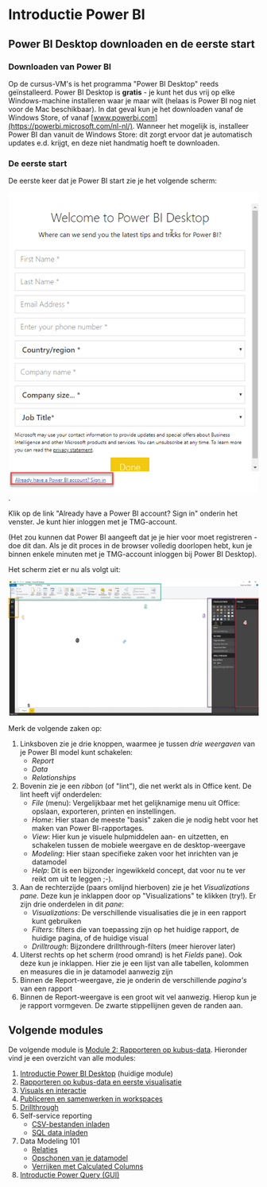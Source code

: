 # Introductie Power BI

## Power BI Desktop downloaden en de eerste start

### Downloaden van Power BI

Op de cursus-VM's is het programma "Power BI Desktop" reeds geïnstalleerd. Power BI Desktop is **gratis** - je kunt het dus vrij op elke Windows-machine installeren waar je maar wilt (helaas is Power BI nog niet voor de Mac beschikbaar). In dat geval kun je het downloaden vanaf de Windows Store, of vanaf [www.powerbi.com](https://powerbi.microsoft.com/nl-nl/). Wanneer het mogelijk is, installeer Power BI dan vanuit de Windows Store: dit zorgt ervoor dat je automatisch updates e.d. krijgt, en deze niet handmatig hoeft te downloaden.

### De eerste start

De eerste keer dat je Power BI start zie je het volgende scherm:

![Registration form](img/sign-in-powerbi.png).

Klik op de link "Already have a Power BI account? Sign in" onderin het venster. Je kunt hier inloggen met je TMG-account.

(Het zou kunnen dat Power BI aangeeft dat je je hier voor moet registreren - doe dit dan. Als je dit proces in de browser volledig doorlopen hebt, kun je binnen enkele minuten met je TMG-account inloggen bij Power BI Desktop).

Het scherm ziet er nu als volgt uit:

![Power BI screenshot](img/powerbi-screenshot.png)

Merk de volgende zaken op:

1. Linksboven zie je drie knoppen, waarmee je tussen *drie weergaven* van je Power BI model kunt schakelen:
   * *Report*
   * *Data*
   * *Relationships*
2. Bovenin zie je een *ribbon* (of "lint"), die net werkt als in Office kent. De lint heeft vijf onderdelen:
   * *File* (menu): Vergelijkbaar met het gelijknamige menu uit Office: opslaan, exporteren, printen en instellingen.
   * *Home*: Hier staan de meeste "basis" zaken die je nodig hebt voor het maken van Power BI-rapportages.
   * *View*: Hier kun je visuele hulpmiddelen aan- en uitzetten, en schakelen tussen de mobiele weergave en de desktop-weergave
   * *Modeling*: Hier staan specifieke zaken voor het inrichten van je datamodel
   * *Help*: Dit is een bijzonder ingewikkeld concept, dat voor nu te ver reikt om uit te leggen ;-).
3. Aan de rechterzijde (paars omlijnd hierboven) zie je het *Visualizations* _pane_. Deze kun je inklappen door op "Visualizations" te klikken (try!). Er zijn drie onderdelen in dit _pane_:
   * *Visualizations*: De verschillende visualisaties die je in een rapport kunt gebruiken
   * *Filters*: filters die van toepassing zijn op het huidige rapport, de huidige pagina, of de huidige visual
   * *Drilltrough*: Bijzondere drillthrough-filters (meer hierover later)
4. Uiterst rechts op het scherm (rood omrand) is het *Fields* pane). Ook deze kun je inklappen. Hier zie je een lijst van alle tabellen, kolommen en measures die in je datamodel aanwezig zijn
5. Binnen de Report-weergave, zie je onderin de verschillende *pagina's* van een rapport
6. Binnen de Report-weergave is een groot wit vel aanwezig. Hierop kun je je rapport vormgeven. De zwarte stippellijnen geven de randen aan.

## Volgende modules

De volgende module is [Module 2: Rapporteren op kubus-data](../02-Reporting-on-Cube-Data/02-reporting-on-cube-data.md). Hieronder vind je een overzicht van alle modules:

1. [Introductie Power BI Desktop](../01-Introduction/01-introductie-powerbi-desktop.md) (huidige module)
2. [Rapporteren op kubus-data en eerste visualisatie](../02-Reporting-on-Cube-Data/02-reporting-on-cube-data.md)
3. [Visuals en interactie](../03-Visuals-and-interaction/03-visuals-and-interaction.md)
4. [Publiceren en samenwerken in workspaces](../04-publishing-and-collaboration-in-workspaces/04-publishing-and-collaboration-in-workspaces.md)
5. [Drillthrough](../05-drillthrough/05-drillthrough.md)
6. Self-service reporting
   * [CSV-bestanden inladen](../06-self-service-reporting/03-csv-inladen.md)
   * [SQL data inladen](../06-self-service-reporting/04-sql-inladen.md)
7. Data Modeling 101
   * [Relaties](../07-Data-Modeling-101/05-relaties.md)
   * [Opschonen van je datamodel](../07-Data-Modeling-101/06-opschonen.md)
   * [Verrijken met Calculated Columns](../07-Data-Modeling-101/07-calc-columns.md)
8. [Introductie Power Query (GUI)](../08-Power-Query-GUI/08-power-query.md)
